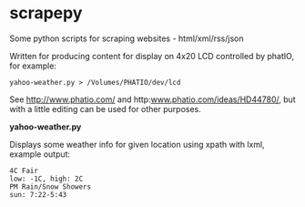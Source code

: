 scrapepy
========

Some python scripts for scraping websites - html/xml/rss/json

Written for producing content for display on 4x20 LCD controlled by phatIO, for example:

	yahoo-weather.py > /Volumes/PHATIO/dev/lcd

See http://www.phatio.com/ and http:www.phatio.com/ideas/HD44780/, but with a little editing can be used for other purposes.

**yahoo-weather.py**

Displays some weather info for given location using xpath with lxml, example output:

	4C Fair
	low: -1C, high: 2C
	PM Rain/Snow Showers
	sun: 7:22-5:43
